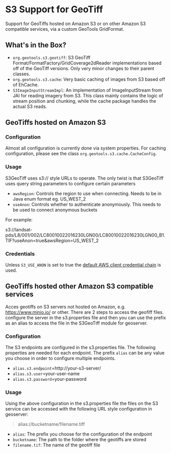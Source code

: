 # S3 Support for GeoTiff

Support for GeoTiffs hosted on Amazon S3 or on other Amazon S3 compatible services, via a custom GeoTools GridFormat.

## What's in the Box?
* `org.geotools.s3.geotiff`: S3 GeoTiff Format/FormatFactory/GridCoverage2dReader implementations
  based off of the GeoTiff versions. Only very minor changes to their parent classes.
* `org.geotools.s3.cache`: Very basic caching of images from S3 based off of EhCache.
* `S3ImageInputStreamImpl`: An implementation of ImageInputStream from JAI for reading imagery
  from S3. This class mainly contains the logic of stream position and chunking, while the cache
  package handles the actual S3 reads.

## GeoTiffs hosted on Amazon S3
### Configuration
Almost all configuration is currently done via system properties. For caching configuration, please
see the class `org.geotools.s3.cache.CacheConfig`. 

### Usage
S3GeoTiff uses s3:// style URLs to operate. The only twist is that S3GeoTiff uses query string
parameters to configure certain parameters

* `awsRegion`: Controls the region to use when connecting. Needs to be in Java enum format eg. US_WEST_2
* `useAnon`: Controls whether to authenticate anonymously. This needs to be used to connect anonymous buckets

For example:

s3://landsat-pds/L8/001/002/LC80010022016230LGN00/LC80010022016230LGN00_B1.TIF?useAnon=true&awsRegion=US_WEST_2
  
### Credentials
Unless `S3_USE_ANON` is set to true the 
[default AWS client credential chain](http://docs.aws.amazon.com/sdk-for-java/v1/developer-guide/credentials.html#using-the-default-credential-provider-chain) is used.

## GeoTiffs hosted other Amazon S3 compatible services
Acces geotiffs on S3 servers not hosted on Amazon,  e.g. https://www.minio.io/ or other. There are 2 steps to access the geofiff files. configure the server in the s3.properties file and then you can use the prefix as an alias to access the file in the S3GeoTiff module for geoserver.
### Configuration
The S3 endpoints are configured in the s3.properties file. The following properties are needed for each endpoint. The prefix `alias` can be any value you choose in order to configure  multiple endpoints.

* `alias.s3.endpoint`=http://your-s3-server/
* `alias.s3.user`=your-user-name
* `alias.s3.password`=your-password


### Usage
Using the above configuration in the s3.properties file the files on the S3 service can be accessed with the following URL style configuration in geoserver:
>  alias://bucketname/filename.tiff
* `alias`: The prefix you choose for the configuration of the endpoint
* `bucketname`: The path to the folder where the geotiffs are stored
* `filename.tif`: The name of the geotiff file

